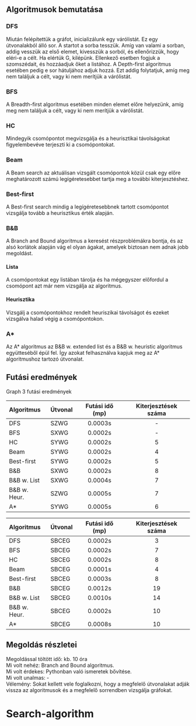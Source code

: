 

## Algoritmusok bemutatása

### DFS
Miután felépítettük a gráfot, inicializálunk egy várólistát. Ez egy útvonalakból álló sor. A startot a sorba tesszük. Amíg van valami a sorban, addig vesszük az első elemet, kivesszük a sorból, és ellenőrizzük, hogy eléri-e a célt. Ha elértük 
G, kilépünk. Ellenkező esetben fogjuk a szomszédait, és hozzáadjuk őket a listához. A Depth-first algoritmus esetében pedig e sor hátuljához adjuk hozzá. Ezt addig folytatjuk, amíg meg nem találjuk a célt, vagy ki nem merítjük a várólistát.
### BFS
A Breadth-first algoritmus esetében minden elemet előre helyezünk, amíg meg nem találjuk a célt, vagy ki nem merítjük a várólistát.
### HC
Mindegyik csomópontot megvizsgálja és a heurisztikai távolságokat figyelembevéve terjeszti ki a csomópontokat.
### Beam
A Beam search az aktuálisan vizsgált csomópontok közül csak egy előre meghatározott számú legígéretesebbet tartja meg a további kiterjesztéshez.  
### Best-first
A Best-first search mindig a legígéretesebbnek tartott csomópontot vizsgálja tovább a heurisztikus érték alapján.  
### B&B
A Branch and Bound algoritmus a keresést részproblémákra bontja, és az alsó korlátok alapján vág el olyan ágakat, amelyek biztosan nem adnak jobb megoldást.  
#### Lista
A csomópontokat egy listában tárolja és ha mégegyszer előfordul a csomópont azt már nem vizsgálja az algoritmus.
#### Heurisztika
Vizsgálj a csomópontokhoz rendelt heuriszikai távolságot és ezeket vizsgálva halad végig a csomópontokon.
### A\*
Az A* algoritmus az B&B w. extended list és a B&B w. heuristic algoritmus együtteséből épül fel. Így azokat felhasználva kapjuk meg az A* algoritmushoz tartozó útvonalat.
## Futási eredmények
Graph 3 futási eredmények

| Algoritmus   | Útvonal | Futási idő (mp) | Kiterjesztések száma |
|:-------------|:--------|:---------------:|:--------------------:|
| DFS          | SZWG    |        0.0003s        |          -           |
| BFS          | SXWG    |        0.0002s        |          -           |
| HC           | SYWG    |        0.0002s        |          5           |
| Beam         | SYWG    |        0.0002s        |          4           |
| Best-first   | SYWG    |        0.0002s        |          5           |
| B&B          | SXWG    |        0.0002s        |          8           |
| B&B w. List  | SXWG    |        0.0004s        |          7           |
| B&B w. Heur. | SZWG    |        0.0005s        |          7           |
| A*           | SYWG    |        0.0005s        |          6           |

| Algoritmus   | Útvonal |        Futási idő (mp)         | Kiterjesztések száma |
|:-------------|:--------|:------------------------------:|:--------------------:|
| DFS          | SBCEG   |            0.0002s             |          3           |
| BFS          | SBCEG   |            0.0002s             |          7           |
| HC           | SBCEG   |            0.0002s             |          8           |
| Beam         | SBCEG   |            0.0001s             |          4           |
| Best-first   | SBCEG   |            0.0003s             |          8           |
| B&B          | SBCEG   |            0.0012s             |          19          |
| B&B w. List  | SBCEG   |            0.0010s             |          14          |
| B&B w. Heur. | SBCEG   |            0.0002s             |          10          |
| A*           | SBCEG   |            0.0008s             |          10          |
## Megoldás részletei

Megoldással töltött idő: kb. 10 óra \
Mi volt nehéz: Branch and Bound algoritmus. \
Mi volt érdekes: Pythonban való ismeretek bővítése. \
Mi volt unalmas: - \
Vélemény: Sokat kellett vele foglalkozni, hogy a megfelelő útvonalakat adják vissza az algoritmusok és a megfelelő sorrendben vizsgálja gráfokat.
# Search-algorithm
